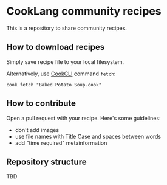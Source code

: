 # CookLang community recipes

This is a repository to share community recipes.

## How to download recipes

Simply save recipe file to your local filesystem.

Alternatively, use [CookCLI](https://cooklang.org/cli/) command `fetch`:

    cook fetch "Baked Potato Soup.cook"

## How to contribute

Open a pull request with your recipe. Here's some guidelines:

* don't add images
* use file names with Title Case and spaces between words
* add "time required" metainformation

## Repository structure

TBD
